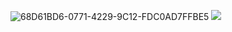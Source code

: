 ![68D61BD6-0771-4229-9C12-FDC0AD7FFBE5](https://github.com/vampaku/vampaku/assets/139192960/3a68a79d-c462-4ae7-af85-b4e3735e821b)
![](https://komarev.com/ghpvc/?username=vampaku&label=VIEWERS&color=red&style=for-the-badge&base=400)
